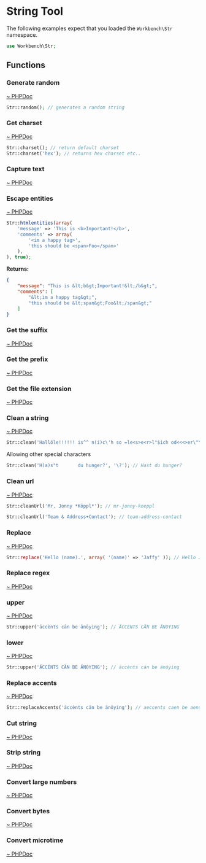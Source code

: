 # String Tool

The following examples expect that you loaded the `Workbench\Str` namespace.

```php
use Workbench\Str;
```

## Functions

### Generate random

[~ PHPDoc](/src/Str.php#random)

```php
Str::random(); // generates a random string
```

### Get charset

[~ PHPDoc](/src/Str.php#charset)

```php
Str::charset(); // return default charset
Str::charset('hex'); // returns hex charset etc.. 
```

### Capture text

[~ PHPDoc](/src/Str.php#capture)

### Escape entities

[~ PHPDoc](/src/Str.php#htmlentities)

```php
Str::htmlentities(array(
	'message' => 'This is <b>Important!</b>',
	'comments' => array(
		'<im a happy tag>',
		'this should be <span>Foo</span>'
	),
), true);
```

**Returns:**

```json
{
	"message": "This is &lt;b&gt;Important!&lt;/b&gt;",
	"comments": [
		"&lt;im a happy tag&gt;",
		"this should be &lt;span&gt;Foo&lt;/span&gt;"
	]
}
```

### Get the suffix

[~ PHPDoc](/src/Str.php#suffix)

### Get the prefix

[~ PHPDoc](/src/Str.php#prefix)

### Get the file extension

[~ PHPDoc](/src/Str.php#extension)

### Clean a string

[~ PHPDoc](/src/Str.php#clean)

```php
Str::clean('Hallöle!!!!!! is^^ n(i)c\'h so =le<s>e<r>l"$ich od<<<>er\"\"'); // Halloele is nich so leserlich oder
```

Allowing other special characters

```php
Str::clean('H(a)s"t       du hunger?', '\?'); // Hast du hunger?
```

### Clean url

[~ PHPDoc](/src/Str.php#cleanUrl)

```php
Str::cleanUrl('Mr. Jonny *Köppl*'); // mr-jonny-koeppl
```

```php
Str::cleanUrl('Team & Address+Contact'); // team-address-contact
```

### Replace

[~ PHPDoc](/src/Str.php#replace)

```php
Str::replace('Hello (name).', array( '(name)' => 'Jaffy' )); // Hello Jaffy.
```
### Replace regex

[~ PHPDoc](/src/Str.php#preg_replace)

### upper

[~ PHPDoc](/src/Str.php#lower)

```php
Str::upper('äccènts cän be änöying'); // ÄCCÈNTS CÄN BE ÄNÖYING
```

### lower

[~ PHPDoc](/src/Str.php#upper)

```php
Str::upper('ÄCCÈNTS CÄN BE ÄNÖYING'); // äccènts cän be änöying
```

### Replace accents

[~ PHPDoc](/src/Str.php#replaceAccents)

```php
Str::replaceAccents('äccènts cän be änöying'); // aeccents caen be aenoeying
```

### Cut string

[~ PHPDoc](/src/Str.php#cut)

### Strip string

[~ PHPDoc](/src/Str.php#strip)

### Convert large numbers

[~ PHPDoc](/src/Str.php#kfloor)

### Convert bytes

[~ PHPDoc](/src/Str.php#bytes)

### Convert microtime

[~ PHPDoc](/src/Str.php#microtime)